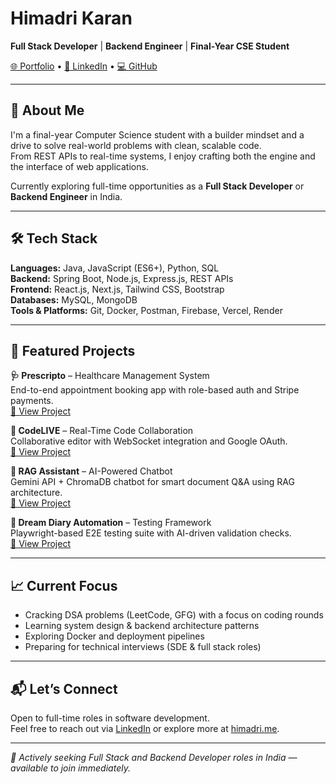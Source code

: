 # Himadri Karan

**Full Stack Developer** | **Backend Engineer** | **Final-Year CSE Student**

[🌐 Portfolio](https://himadri.me) • [🔗 LinkedIn](https://linkedin.com/in/karanhimadri) • [💻 GitHub](https://github.com/karanhimadri)

---

## 👋 About Me

I'm a final-year Computer Science student with a builder mindset and a drive to solve real-world problems with clean, scalable code.  
From REST APIs to real-time systems, I enjoy crafting both the engine and the interface of web applications.

Currently exploring full-time opportunities as a **Full Stack Developer** or **Backend Engineer** in India.

---

## 🛠️ Tech Stack

**Languages:** Java, JavaScript (ES6+), Python, SQL  
**Backend:** Spring Boot, Node.js, Express.js, REST APIs  
**Frontend:** React.js, Next.js, Tailwind CSS, Bootstrap  
**Databases:** MySQL, MongoDB  
**Tools & Platforms:** Git, Docker, Postman, Firebase, Vercel, Render

---

## 🚀 Featured Projects

**🩺 Prescripto** – Healthcare Management System  
End-to-end appointment booking app with role-based auth and Stripe payments.  
[🔗 View Project](https://github.com/karanhimadri/prescripto)

**💬 CodeLIVE** – Real-Time Code Collaboration  
Collaborative editor with WebSocket integration and Google OAuth.  
[🔗 View Project](https://github.com/karanhimadri/CodeLIVE)

**🧠 RAG Assistant** – AI-Powered Chatbot  
Gemini API + ChromaDB chatbot for smart document Q&A using RAG architecture.  
[🔗 View Project](https://github.com/karanhimadri/RAG_Based_ChatBot)

**🧪 Dream Diary Automation** – Testing Framework  
Playwright-based E2E testing suite with AI-driven validation checks.  
[🔗 View Project](https://github.com/karanhimadri/dream-diary-automation)

---

## 📈 Current Focus

- Cracking DSA problems (LeetCode, GFG) with a focus on coding rounds  
- Learning system design & backend architecture patterns  
- Exploring Docker and deployment pipelines  
- Preparing for technical interviews (SDE & full stack roles)

---

## 📬 Let’s Connect

Open to full-time roles in software development.  
Feel free to reach out via [LinkedIn](https://linkedin.com/in/karanhimadri) or explore more at [himadri.me](https://himadri.me).

---

_📍 Actively seeking Full Stack and Backend Developer roles in India — available to join immediately._
